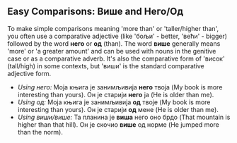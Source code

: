 ## Easy Comparisons: Више and Него/Од

To make simple comparisons meaning 'more than' or 'taller/higher than', you often use a comparative adjective (like 'бољи' - better, 'већи' - bigger) followed by the word __него__ or __од__ (than). The word __више__ generally means 'more' or 'a greater amount' and can be used with nouns in the genitive case or as a comparative adverb. It's also the comparative form of 'висок' (tall/high) in some contexts, but 'виши' is the standard comparative adjective form.

*   _Using него:_ Моја књига је занимљивија __него__ твоја (My book is more interesting than yours). Он је старији __него__ ја (He is older than me).
*   _Using од:_ Моја књига је занимљивија __од__ твоје (My book is more interesting than yours). Он је старији __од__ мене (He is older than me).
*   _Using виши/више:_ Та планина је __виша__ него оно брдо (That mountain is higher than that hill). Он је скочио __више__ од норме (He jumped more than the norm).